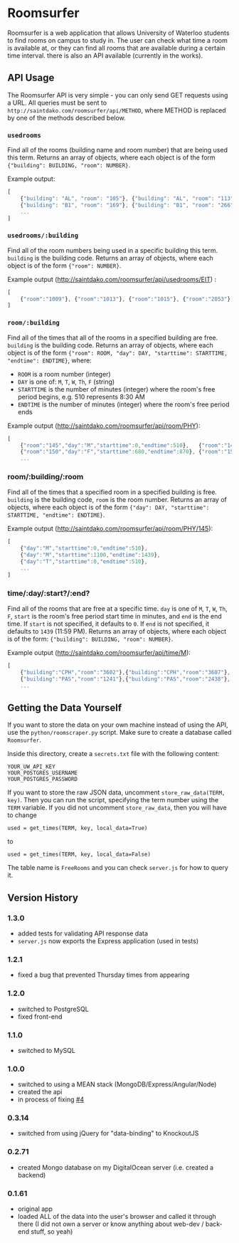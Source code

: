 # Roomsurfer

Roomsurfer is a web application that allows University of Waterloo students to find rooms on campus to study in. The user can check what time a room is available at, or they can find all rooms that are available during a certain time interval. there is also an API available (currently in the works).

## API Usage
The Roomsurfer API is very simple - you can only send GET requests using a URL. All queries must be sent to `http://saintdako.com/roomsurfer/api/METHOD`, where METHOD is replaced by one of the methods described below.

### `usedrooms`
Find all of the rooms (building name and room number) that are being used this term. Returns an array of objects, where each object is of the form `{"building": BUILDING, "room": NUMBER}`.

Example output:

```javascript
[
    {"building": "AL", "room": "105"}, {"building": "AL", "room": "113"}, ...
    {"building": "B1", "room": "169"}, {"building": "B1", "room": "266"}, ...
    ...
]
```

### `usedrooms/:building`
Find all of the room numbers being used in a specific building this term. `building` is the building code. Returns an array of objects, where each object is of the form `{"room": NUMBER}`.

Example output (http://saintdako.com/roomsurfer/api/usedrooms/EIT) :

```javascript
[
    {"room":"1009"}, {"room":"1013"}, {"room":"1015"}, {"room":"2053"}, {"room":"3141"}, {"room":"3145"}, {"room":"3151"}
]
```

### `room/:building`
Find all of the times that all of the rooms in a specified building are free. `building` is the building code. Returns an array of objects, where each object is of the form `{"room": ROOM, "day": DAY, "starttime": STARTTIME, "endtime": ENDTIME}`, where:

- `ROOM` is a room number (integer)
- `DAY` is one of: `M`, `T`, `W`, `Th`, `F` (string)
- `STARTTIME` is the number of minutes (integer) where the room's free period begins, e.g. 510 represents 8:30 AM
- `ENDTIME` is the number of minutes (integer) where the room's free period ends

Example output (http://saintdako.com/roomsurfer/api/room/PHY):

```javascript
[
    {"room":"145","day":"M","starttime":0,"endtime":510},   {"room":"145","day":"F","starttime":1010,"endtime":1439}, ...
    {"room":"150","day":"F","starttime":680,"endtime":870}, {"room":"150","day":"F","starttime":920,"endtime":1439}, ...
    ...
```

### room/:building/:room
Find all of the times that a specified room in a specified building is free.  `building` is the building code, `room` is the room number. Returns an array of objects, where each object is of the form `{"day": DAY, "starttime": STARTTIME, "endtime": ENDTIME}`.

Example output (http://saintdako.com/roomsurfer/api/room/PHY/145):

```javascript
[
    {"day":"M","starttime":0,"endtime":510},
    {"day":"M","starttime":1100,"endtime":1439},
    {"day":"T","starttime":0,"endtime":510},
    ...
]
```

### time/:day/:start?/:end?
Find all of the rooms that are free at a specific time. `day` is one of `M`, `T`, `W`, `Th`, `F`, `start` is the room's free period start time in minutes, and `end` is the end time. If `start` is not specified, it defaults to `0`. If `end` is not specified, it defaults to `1439` (11:59 PM). Returns an array of objects, where each object is of the form: `{"building": BUILDING, "room": NUMBER}`.

Example output (http://saintdako.com/roomsurfer/api/time/M):

```javascript
[
    {"building":"CPH","room":"3602"},{"building":"CPH","room":"3607"}, ...
    {"building":"PAS","room":"1241"},{"building":"PAS","room":"2438"}, ...
    ...
```

## Getting the Data Yourself
If you want to store the data on your own machine instead of using the API, use the `python/roomscraper.py` script. Make sure to create a database called `Roomsurfer`.

Inside this directory, create a `secrets.txt` file with the following content:

```
YOUR_UW_API_KEY
YOUR_POSTGRES_USERNAME
YOUR_POSTGRES_PASSWORD
```

If you want to store the raw JSON data, uncomment `store_raw_data(TERM, key)`. Then you can run the script, specifying the term number using  the `TERM` variable. If you did not uncomment `store_raw_data`, then you will have to change

```
used = get_times(TERM, key, local_data=True)
```

to

```
used = get_times(TERM, key, local_data=False)
```

The table name is `FreeRooms` and you can check `server.js` for how to query it.

## Version History
### 1.3.0
- added tests for validating API response data
- `server.js` now exports the Express application (used in tests)

### 1.2.1
- fixed a bug that prevented Thursday times from appearing

### 1.2.0
- switched to PostgreSQL
- fixed front-end

### 1.1.0
- switched to MySQL

### 1.0.0
- switched to using a MEAN stack (MongoDB/Express/Angular/Node)
- created the api
- in process of fixing [#4](https://github.com/StDako/Roomsurfer/issues/4)

### 0.3.14
- switched from using jQuery for "data-binding" to KnockoutJS

### 0.2.71
- created Mongo database on my DigitalOcean server (i.e. created a backend)

### 0.1.61
- original app
- loaded ALL of the data into the user's browser and called it through there (I did not own a server or know anything about web-dev / back-end stuff, so yeah)
